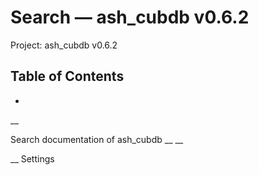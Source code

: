 # Search — ash_cubdb v0.6.2

Project: ash_cubdb v0.6.2

## Table of Contents

- 

__

Search documentation of ash_cubdb __ __

__ Settings

# 
